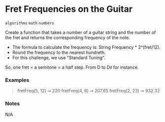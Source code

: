 # Fret Frequencies on the Guitar

`algorithms`  `math` `numbers` 

Create a function that takes a number of a guitar string and the number of the fret and returns the corresponding frequency of the note.

- The formula to calculate the frequency is: String Frequency * 2^(fret/12).
- Round the frequency to the nearest hundreth.
- For this challenge, we use "Standard Tuning".

So, one fret = a semitone = a half step. From D to D♯ for instance.



### Examples

> fretFreq(5, 12) ➞ 220
> fretFreq(4, 6) ➞ 207.65
> fretFreq(2, 23) ➞ 932.32

### Notes
N/A
